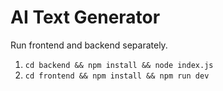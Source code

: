 # AI Text Generator

Run frontend and backend separately.

1. `cd backend && npm install && node index.js`
2. `cd frontend && npm install && npm run dev`